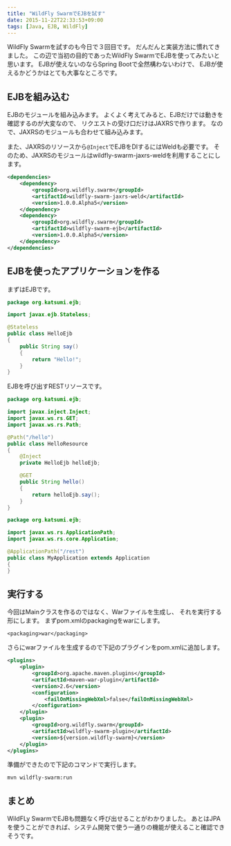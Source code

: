 ```yaml
---
title: "WildFly SwarmでEJBを試す"
date: 2015-11-22T22:33:53+09:00
tags: [Java, EJB, WildFly] 
---
```

WildFly Swarmを試すのも今日で３回目です。
だんだんと実装方法に慣れてきました。
この辺で当初の目的であったWildFly SwarmでEJBを使ってみたいと思います。
EJBが使えないのならSpring Bootで全然構わないわけで、
EJBが使えるかどうかはとても大事なところです。

<!-- MORE -->

## EJBを組み込む

EJBのモジュールを組み込みます。
よくよく考えてみると、EJBだけでは動きを確認するのが大変なので、
リクエストの受け口だけはJAXRSで作ります。
なので、JAXRSのモジュールも合わせて組み込みます。

また、JAXRSのリソースから`@Inject`でEJBをDIするにはWeldも必要です。
そのため、JAXRSのモジュールはwildfly-swarm-jaxrs-weldを利用することにします。

```xml
<dependencies>
    <dependency>
        <groupId>org.wildfly.swarm</groupId>
        <artifactId>wildfly-swarm-jaxrs-weld</artifactId>
        <version>1.0.0.Alpha5</version>
    </dependency>
    <dependency>
        <groupId>org.wildfly.swarm</groupId>
        <artifactId>wildfly-swarm-ejb</artifactId>
        <version>1.0.0.Alpha5</version>
    </dependency>
</dependencies>
```

## EJBを使ったアプリケーションを作る

まずはEJBです。

```java
package org.katsumi.ejb;

import javax.ejb.Stateless;

@Stateless
public class HelloEjb
{
    public String say()
    {
        return "Hello!";
    }
}
```

EJBを呼び出すRESTリソースです。

```java
package org.katsumi.ejb;

import javax.inject.Inject;
import javax.ws.rs.GET;
import javax.ws.rs.Path;

@Path("/hello")
public class HelloResource
{
    @Inject
    private HelloEjb helloEjb;

    @GET
    public String hello()
    {
        return helloEjb.say();
    }
}
```

```java
package org.katsumi.ejb;

import javax.ws.rs.ApplicationPath;
import javax.ws.rs.core.Application;

@ApplicationPath("/rest")
public class MyApplication extends Application
{
}
```

## 実行する

今回はMainクラスを作るのではなく、Warファイルを生成し、
それを実行する形にします。
まずpom.xmlのpackagingをwarにします。

    <packaging>war</packaging>

さらにwarファイルを生成するので下記のプラグインをpom.xmlに追加します。

```xml
<plugins>
    <plugin>
        <groupId>org.apache.maven.plugins</groupId>
        <artifactId>maven-war-plugin</artifactId>
        <version>2.6</version>
        <configuration>
            <failOnMissingWebXml>false</failOnMissingWebXml>
        </configuration>
    </plugin>
    <plugin>
        <groupId>org.wildfly.swarm</groupId>
        <artifactId>wildfly-swarm-plugin</artifactId>
        <version>${version.wildfly-swarm}</version>
    </plugin>
</plugins>
```

準備ができたので下記のコマンドで実行します。

    mvn wildfly-swarm:run

## まとめ

WildFLy SwarmでEJBも問題なく呼び出せることがわかりました。
あとはJPAを使うことができれば、システム開発で使う一通りの機能が使えること確認できそうです。

